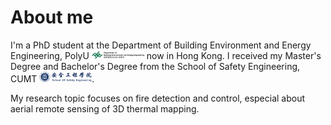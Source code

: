 # About me
  
  I'm a PhD student at the Department of Building Environment and Energy Engineering, PolyU <img src='./images/BEEE-logo.png' style='width: 6em;'> now in Hong Kong. I received my Master's Degree and Bachelor's Degree from the School of Safety Engineering, CUMT <img src='./images/sse-logo-blue.png' style='width: 6em;'>. 
  
  My research topic focuses on fire detection and control, especial about aerial remote sensing of 3D thermal mapping. 
